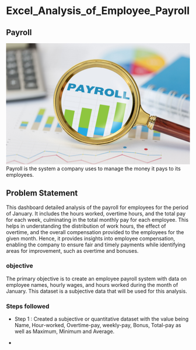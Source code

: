 # Excel_Analysis_of_Employee_Payroll

## Payroll

![payrol_representation](assets/images/payroll(1).png)
Payroll is the system a company uses to manage the money it pays to its employees.

## Problem Statement
This dashboard detailed analysis of the payroll for employees for the period of January. It includes the hours worked, overtime hours, and the total pay for each week, culminating in the total monthly pay for each employee. This helps in understanding the distribution of work hours, the effect of overtime, and the overall compensation provided to the employees for the given month. Hence, it provides insights into employee compensation, enabling the company to ensure fair and timely payments while identifying areas for improvement, such as overtime and bonuses.

### objective
The primary objective is to create an employee payroll system with data on employee names, hourly wages, and hours worked during the month of January. This dataset is a subjective data that will be used for this analysis.

### Steps followed 

- Step 1 : Created a subjective or quantitative dataset with the value being Name, Hour-worked, Overtime-pay, weekly-pay, Bonus, Total-pay as well as Maximum, Minimum and Average.

- 
